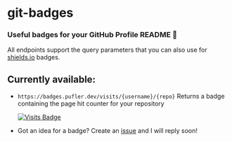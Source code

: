 # git-badges

### Useful badges for your GitHub Profile README 🎉

All endpoints support the query parameters that you can also use for [shields.io](https://shields.io) badges.

## Currently available:

- `https://badges.pufler.dev/visits/{username}/{repo}` Returns a badge containing the page hit counter for your repository 

  [![Visits Badge](https://badges.pufler.dev/visits/puf17640/git-badges)](https://badges.pufler.dev)
  
- Got an idea for a badge? Create an [issue](https://github.com/puf17640/git-badges/issues/new) and I will reply soon!
